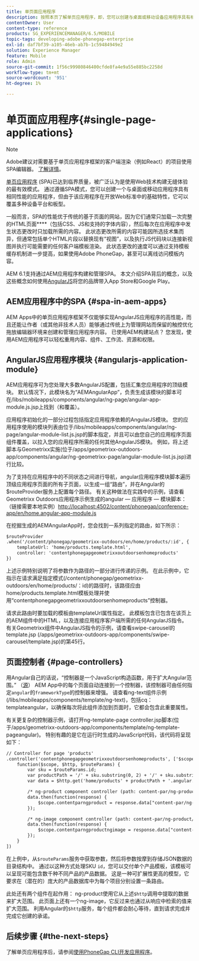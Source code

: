 ```yaml
---
title: 单页面应用程序
description: 按照本页了解单页应用程序，即，您可以创建与桌面或移动设备应用程序具有相同性能的应用程序。
contentOwner: User
content-type: reference
products: SG_EXPERIENCEMANAGER/6.5/MOBILE
topic-tags: developing-adobe-phonegap-enterprise
exl-id: daf7bf39-a105-46eb-ab7b-1c59484949e2
solution: Experience Manager
feature: Mobile
role: Admin
source-git-commit: 1f56c99980846400cfde8fa4e9a55e885bc2258d
workflow-type: tm+mt
source-wordcount: '951'
ht-degree: 1%

---
```


# 单页面应用程序{#single-page-applications}

>[!NOTE]
>
>Adobe建议对需要基于单页应用程序框架的客户端渲染（例如React）的项目使用SPA编辑器。 [了解详情](/help/sites-developing/spa-overview.md)。

[单页应用程序](https://en.wikipedia.org/wiki/Single-page_application) (SPA)已达到临界质量，被广泛认为是使用Web技术构建无缝体验的最有效模式。 通过遵循SPA模式，您可以创建一个与桌面或移动应用程序具有相同性能的应用程序，但由于该应用程序在开放Web标准中的基础特性，它可以覆盖多种设备平台和板型。

一般而言，SPA的性能优于传统的基于页面的网站，因为它们通常只加载一次完整的HTML页面&#x200B;****（包括CSS、JS和支持的字体内容），然后每次在应用程序中发生状态更改时只加载所需的内容。 此状态更改所需的内容可能因所选技术集而异，但通常包括单个HTML片段以替换现有“视图”，以及执行JS代码块以连接新视图并执行可能需要的任何客户端模板渲染。 此状态更改的速度可以通过支持模板缓存机制进一步提高，如果使用Adobe PhoneGap，甚至可以离线访问模板内容。

AEM 6.1支持通过AEM应用程序构建和管理SPA。 本文介绍SPA背后的概念，以及这些概念如何使用[AngularJS](https://angularjs.org/)将您的品牌带入App Store和Google Play。

## AEM应用程序中的SPA {#spa-in-aem-apps}

AEM Apps中的单页应用程序框架不仅能够实现AngularJS应用程序的高性能，而且还能让作者（或其他非技术人员）能够通过传统上为管理网站而保留的触控优化拖放编辑器环境来创建和管理应用程序内容。 已使用AEM构建站点？ 您发现，使用AEM应用程序可以轻松重用内容、组件、工作流、资源和权限。

## AngularJS应用程序模块 {#angularjs-application-module}

AEM应用程序可为您处理大多数AngularJS配置，包括汇集您应用程序的顶级模块。 默认情况下，此模块名为“AEMAngularApp”，负责生成该模块的脚本可在/libs/mobileapps/components/angular/ng-page/angular-app-module.js.jsp上找到（和覆盖）。

应用程序初始化的一部分过程包括指定应用程序依赖的AngularJS模块。 您的应用程序使用的模块列表由位于/libs/mobileapps/components/angular/ng-page/angular-module-list.js.jsp的脚本指定，并且可以由您自己的应用程序页面组件覆盖，以拉入您的应用程序所需的任何其他AngularJS模块。 例如，将上述脚本与Geometrixx实施(位于/apps/geometrixx-outdoors-app/components/angular/ng-geometrixx-page/angular-module-list.js.jsp)进行比较。

为了支持在应用程序中的不同状态之间进行导航，angular应用程序模块脚本遍历顶级应用程序页面的所有子页面，以生成一组“路由”，并在Angular的$routeProvider服务上配置每个路径。 有关这种做法在实践中的示例，请查看Geometrixx Outdoors应用程序示例生成的angular — 应用程序 — 模块脚本： （链接需要本地实例）[http://localhost:4502/content/phonegap/conference-app/en/home.angular-app-module.js](http://localhost:4502/content/phonegap/conference-app/en/home.angular-app-module.js)

在挖掘生成的AEMAngularApp时，您会找到一系列指定的路由，如下所示：

```xml
$routeProvider
.when('/content/phonegap/geometrixx-outdoors/en/home/products/:id', {
    templateUrl: 'home/products.template.html',
    controller: 'contentphonegapgeometrixxoutdoorsenhomeproducts'
})
```

上述示例特别说明了将参数作为路径的一部分进行传递的示例。 在此示例中，它指示在请求满足指定模式(/content/phonegap/geometrixx-outdoors/en/home/products/：id)的路径时，该路径应由home/products.template.html模板处理并使用“contentphonegapgeometrixxoutdoorsenhomeproducts”控制器。

请求此路由时要加载的模板由templateUrl属性指定。 此模板包含已包含在该页上的AEM组件中的HTML，以及连接应用程序客户端所需的任何AngularJS指令。 有关Geometrixx组件中AngularJS指令的示例，请查看swipe-carousel的template.jsp (/apps/geometrixx-outdoors-app/components/swipe-carousel/template.jsp)的第45行。

## 页面控制者 {#page-controllers}

用Angular自己的话说，“控制器是一个JavaScript构造函数，用于扩大Angular范围。” （[源](https://docs.angularjs.org/guide/controller)） AEM App中的每个页面自动连接到一个控制器，该控制器可由任何指定`angular`的`frameworkType`的控制器来增强。 请查看ng-text组件示例(/libs/mobileapps/components/template/ng-text)，包括cq：templateangular，以确保每次将此组件添加到页面时，它都会包含此重要属性。

有关更复杂的控制器示例，请打开ng-template-page controller.jsp脚本(位于/apps/geometrixx-outdoors-app/components/template/ng-template-pageangular)。 特别有趣的是它在运行时生成的JavaScript代码，该代码将呈现如下：

```xml
// Controller for page 'products'
.controller('contentphonegapgeometrixxoutdoorsenhomeproducts', ['$scope', '$http', '$routeParams',
    function($scope, $http, $routeParams) {
        var sku = $routeParams.id;
        var productPath = '/' + sku.substring(0, 2) + '/' + sku.substring(0, 4) + '/' + sku;
        var data = $http.get('home/products' + productPath + '.angular.json' + cacheKiller);

        /* ng-product component controller (path: content-par/ng-product) */
        data.then(function(response) {
            $scope.contentparngproduct = response.data["content-par/ng-product"].items;
        });

        /* ng-image component controller (path: content-par/ng-product/ng-image) */
        data.then(function(response) {
            $scope.contentparngproductngimage = response.data["content-par/ng-product/ng-image"].items;
        });
    }
])
```

在上例中，从`$routeParams`服务中获取参数，然后将参数按摩到存储JSON数据的目录结构中。 通过以这种方式处理SKU `id`，您可以交付单个产品模板，该模板可以呈现可能包含数千种不同产品的产品数据。 这是一种可扩展性更高的模型，它要求在（潜在的）庞大的产品数据库中为每个项目分别设置一条路由。

此处还有两个组件在起作用： ng-product使用它从上述`$http`调用中提取的数据来扩大范围。 此页面上还有一个ng-image，它反过来也通过从响应中检索的值来扩大范围。 利用Angular的`$http`服务，每个组件都会耐心等待，直到请求完成并完成它创建的承诺。

## 后续步骤 {#the-next-steps}

了解单页应用程序后，请参阅[使用PhoneGap CLI开发应用程序](/help/mobile/phonegap-apps-pg-cli.md)。

